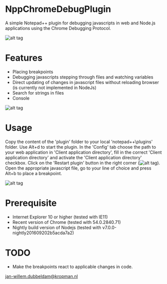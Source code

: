 NppChromeDebugPlugin
====================
A simple Notepad++ plugin for debugging javascripts in web and Node.js applications using the Chrome Debugging Protocol.

![alt tag](https://github.com/jdubbeldam/NppChomeDebugPlugin/blob/master/images/overview.png)

Features
========

* Placing breakpoints
* Debugging javascripts stepping through files and watching variables 
* Direct updating of changes in javascript files without reloading browser (is currently not implemented in NodeJs)
* Search for strings in files
* Console

![alt tag](https://github.com/jdubbeldam/NppChomeDebugPlugin/blob/master/images/console.png)

Usage
=====

Copy the content of the 'plugin' folder to your local 'notepad++\plugins\' folder.
Use Alt+d to start the plugin. In the 'Config' tab choose the path to your web application
in 'Client application directory', fill in the correct 'Client application directory' and activate the 'Client application directory' checkbox. Click on the 'Restart plugin'
button in the right corner (![alt tag](https://github.com/jdubbeldam/NppChomeDebugPlugin/blob/master/images/refresh.png)). Open the appropriate javascript file, go to your line of choice and press Alt+b to place a
breakpoint.

![alt tag](https://github.com/jdubbeldam/NppChomeDebugPlugin/blob/master/images/config.png)

Prerequisite
============

* Internet Explorer 10 or higher (tested with IE11)
* Recent version of Chrome (tested with 54.0.2840.71)
* Nightly build version of Nodejs (tested with v7.0.0-nightly201609202b5acda7a2)

TODO
====
* Make the breakpoints react to applicable changes in code.

jan-willem.dubbeldam@kropman.nl